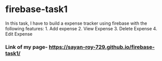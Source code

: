 # firebase-task1
In this task, I have to build a expense tracker using firebase with the following features:  1. Add expense  2. View Expense  3. Delete Expense  4. Edit Expense

### **Link of my page**- https://sayan-roy-729.github.io/firebase-task1/

